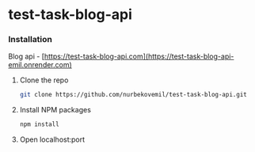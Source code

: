 # test-task-blog-api

### Installation

Blog api - [https://test-task-blog-api.com](https://test-task-blog-api-emil.onrender.com)

1. Clone the repo

   ```sh
   git clone https://github.com/nurbekovemil/test-task-blog-api.git
   ```
2. Install NPM packages
   ```sh
   npm install
   ```
3. Open localhost:port
